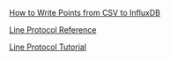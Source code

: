 
[How to Write Points from CSV to InfluxDB](https://www.influxdata.com/blog/how-to-write-points-from-csv-to-influxdb/)

[Line Protocol Reference](https://docs.influxdata.com/influxdb/v1.7/write_protocols/line_protocol_reference/)

[Line Protocol Tutorial](https://docs.influxdata.com/influxdb/v1.7/write_protocols/line_protocol_tutorial/)
